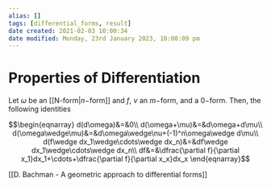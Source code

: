 ```yaml
---
alias: []
tags: [differential_forms, result]
date created: 2021-02-03 10:00:34
date modified: Monday, 23rd January 2023, 10:08:09 pm
---
```


# Properties of Differentiation

Let $\omega$ be an [[N-form|$n-$form]] and $f$, $\nu$ an $m-$form, and a $0-$form. Then, the following identities

$$\begin{eqnarray}
d(d\omega)&=&0\\
d(\omega+\mu)&=&d\omega+d\mu\\
d(\omega\wedge\mu)&=&d\omega\wedge\nu+(-1)^n\omega\wedge d\mu\\
d(f\wedge dx_1\wedge\cdots\wedge dx_n)&=&df\wedge dx_1\wedge\cdots\wedge dx_n\\
df&=&\dfrac{\partial f}{\partial x_1}dx_1+\cdots+\dfrac{\partial f}{\partial x_x}dx_x
\end{eqnarray}$$

[[D. Bachman - A geometric approach to differential forms]]